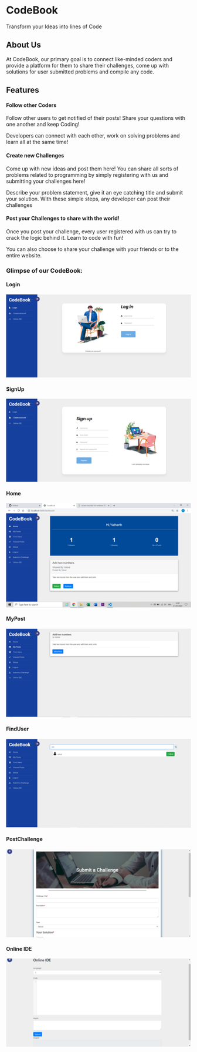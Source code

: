 # CodeBook
Transform your Ideas into lines of Code

## About Us
At CodeBook, our primary goal is to connect like-minded coders and
provide a platform for them to share their challenges, come up with
solutions for user submitted problems and compile any code.

## Features

<h4>Follow other Coders</h4>
Follow other users to get notified of their posts! Share your
questions with one another and keep Coding!

Developers can connect with each other, work on solving problems
and learn all at the same time!


<h4>Create new Challenges</h4>
Come up with new ideas and post them here! You can share all sorts
of problems related to programming by simply registering with us and
submitting your challenges here!

Describe your problem statement, give it an eye catching title and
submit your solution. With these simple steps, any developer can
post their challenges


<h4>Post your Challenges to share with the world!</h4>

Once you post your challenge, every user registered with us can try
to crack the logic behind it. Learn to code with fun!

You can also choose to share your challenge with your friends or to
the entire website.

<h3>Glimpse of our CodeBook:</h4>

#### Login
<img src = "./Readme_Img/Login.png" alt ="Login Screen Screenshot" />

#### SignUp
<img src = "./Readme_Img/SignUp.png" alt ="SignUp Screen Screenshot" />

#### Home
<img src = "./Readme_Img/Home.png" alt ="Home Screen Screenshot" />

#### MyPost
<img src = "./Readme_Img/MyPost.png" alt ="MyPost Screen Screenshot" />

#### FindUser
<img src = "./Readme_Img/FIndUser.png" alt ="FindUser Screen Screenshot" />

#### PostChallenge
<img src = "./Readme_Img/PostChallenge.png" alt ="PostChallenge Screen Screenshot" />

#### Online IDE
<img src = "./Readme_Img/OnlineIde.png" alt ="OnlineIde Screen Screenshot" />
